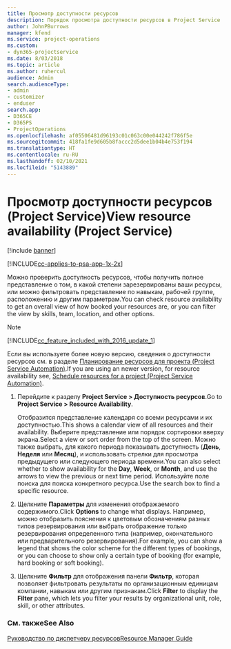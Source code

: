 ```yaml
---
title: Просмотр доступности ресурсов
description: Порядок просмотра доступности ресурсов в Project Service
author: JohnPBurrows
manager: kfend
ms.service: project-operations
ms.custom:
- dyn365-projectservice
ms.date: 8/03/2018
ms.topic: article
ms.author: ruhercul
audience: Admin
search.audienceType:
- admin
- customizer
- enduser
search.app:
- D365CE
- D365PS
- ProjectOperations
ms.openlocfilehash: af05506481d96193c01c063c00e044242f786f5e
ms.sourcegitcommit: 418fa1fe9d605b8faccc2d5dee1b04b4e753f194
ms.translationtype: HT
ms.contentlocale: ru-RU
ms.lasthandoff: 02/10/2021
ms.locfileid: "5143889"
---
```

# <a name="view-resource-availability-project-service"></a><span data-ttu-id="76826-103">Просмотр доступности ресурсов (Project Service)</span><span class="sxs-lookup"><span data-stu-id="76826-103">View resource availability (Project Service)</span></span>

[!include [banner](../includes/psa-now-project-operations.md)]

[!INCLUDE[cc-applies-to-psa-app-1x-2x](../includes/cc-applies-to-psa-app-1x-2x.md)]

<span data-ttu-id="76826-104">Можно проверить доступность ресурсов, чтобы получить полное представление о том, в какой степени зарезервированы ваши ресурсы, или можно фильтровать представление по навыкам, рабочей группе, расположению и другим параметрам.</span><span class="sxs-lookup"><span data-stu-id="76826-104">You can check resource availability to get an overall view of how booked your resources are, or you can filter the view by skills, team, location, and other options.</span></span>  
  
> [!NOTE]
> [!INCLUDE[cc_feature_included_with_2016_update_1](../includes/cc-feature-included-with-2016-update-1.md)]  
> 
>  <span data-ttu-id="76826-105">Если вы используете более новую версию, сведения о доступности ресурсов см. в разделе [Планирование ресурсов для проекта (Project Service Automation)](../psa/schedule-resources-project.md).</span><span class="sxs-lookup"><span data-stu-id="76826-105">If you are using an newer version, for resource availability see, [Schedule resources for a project (Project Service Automation)](../psa/schedule-resources-project.md).</span></span>  

1. <span data-ttu-id="76826-106">Перейдите к разделу **Project Service > Доступность ресурсов**.</span><span class="sxs-lookup"><span data-stu-id="76826-106">Go to **Project Service > Resource Availability**.</span></span>  

    <span data-ttu-id="76826-107">Отобразится представление календаря со всеми ресурсами и их доступностью.</span><span class="sxs-lookup"><span data-stu-id="76826-107">This shows a calendar view of all resources and their availability.</span></span> <span data-ttu-id="76826-108">Выберите представление или порядок сортировки вверху экрана.</span><span class="sxs-lookup"><span data-stu-id="76826-108">Select a view or sort order from the top of the screen.</span></span> <span data-ttu-id="76826-109">Можно также выбрать, для какого периода показывать доступность (**День**, **Неделя** или **Месяц**), и использовать стрелки для просмотра предыдущего или следующего периода времени.</span><span class="sxs-lookup"><span data-stu-id="76826-109">You can also select whether to show availability for the **Day**, **Week**, or **Month**, and use the arrows to view the previous or next time period.</span></span> <span data-ttu-id="76826-110">Используйте поле поиска для поиска конкретного ресурса.</span><span class="sxs-lookup"><span data-stu-id="76826-110">Use the search box to find a specific resource.</span></span>  

2. <span data-ttu-id="76826-111">Щелкните **Параметры** для изменения отображаемого содержимого.</span><span class="sxs-lookup"><span data-stu-id="76826-111">Click **Options** to change what displays.</span></span> <span data-ttu-id="76826-112">Например, можно отобразить пояснения к цветовым обозначениям разных типов резервирования или выбрать отображение только резервирования определенного типа (например, окончательного или предварительного резервирования).</span><span class="sxs-lookup"><span data-stu-id="76826-112">For example, you can show a legend that shows the color scheme for the different types of bookings, or you can choose to show only a certain type of booking (for example, hard booking or soft booking).</span></span>  

3. <span data-ttu-id="76826-113">Щелкните **Фильтр** для отображения панели **Фильтр**, которая позволяет фильтровать результаты по организационным единицам компании, навыкам или другим признакам.</span><span class="sxs-lookup"><span data-stu-id="76826-113">Click **Filter** to display the **Filter** pane, which lets you filter your results by organizational unit, role, skill, or other attributes.</span></span>  

### <a name="see-also"></a><span data-ttu-id="76826-114">См. также</span><span class="sxs-lookup"><span data-stu-id="76826-114">See Also</span></span>  
 [<span data-ttu-id="76826-115">Руководство по диспетчеру ресурсов</span><span class="sxs-lookup"><span data-stu-id="76826-115">Resource Manager Guide</span></span>](../psa/resource-manager-guide.md)
